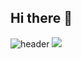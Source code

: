 ## Hi there 👋

![header](https://capsule-render.vercel.app/api?type=waving&color=gradient&height=300&section=header&text=Welcome!)
<img src="https://img.shields.io/badge/Python-3776AB?style=flat-square&logo=Python&logoColor=white"/>
<!--
**rararnd4/rararnd4** is a ✨ _special_ ✨ repository because its `README.md` (this file) appears on your GitHub profile.

Here are some ideas to get you started:

- 🔭 I’m currently working on ...
- 🌱 I’m currently learning ...
- 👯 I’m looking to collaborate on ...
- 🤔 I’m looking for help with ...
- 💬 Ask me about ...
- 📫 How to reach me: ...
- 😄 Pronouns: ...
- ⚡ Fun fact: ...
-->
